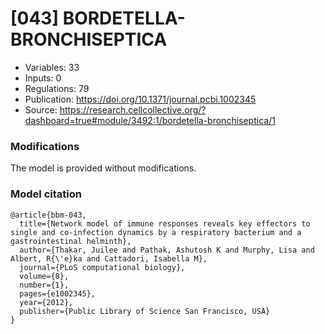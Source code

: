 # \[043\] BORDETELLA-BRONCHISEPTICA

 - Variables: 33
 - Inputs: 0
 - Regulations: 79
 - Publication: https://doi.org/10.1371/journal.pcbi.1002345
 - Source: https://research.cellcollective.org/?dashboard=true#module/3492:1/bordetella-bronchiseptica/1


### Modifications

The model is provided without modifications.

### Model citation

```
@article{bbm-043,
  title={Network model of immune responses reveals key effectors to single and co-infection dynamics by a respiratory bacterium and a gastrointestinal helminth},
  author={Thakar, Juilee and Pathak, Ashutosh K and Murphy, Lisa and Albert, R{\'e}ka and Cattadori, Isabella M},
  journal={PLoS computational biology},
  volume={8},
  number={1},
  pages={e1002345},
  year={2012},
  publisher={Public Library of Science San Francisco, USA}
}
```

